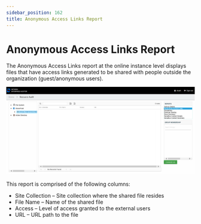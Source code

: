 ```yaml
---
sidebar_position: 162
title: Anonymous Access Links Report
---
```


# Anonymous Access Links Report

The Anonymous Access Links report at the online instance level displays files that have access links generated to be shared with people outside the organization (guest/anonymous users).

![Anonymous Access Links report at the online instance level](../../../../../../../../static/Content/Resources/Images/Access/InformationCenter/ResourceAudit/SharePoint/InstanceAnonymousAccessLinks.png "Anonymous Access Links report at the online instance level")

This report is comprised of the following columns:

* Site Collection – Site collection where the shared file resides
* File Name – Name of the shared file
* Access – Level of access granted to the external users
* URL – URL path to the file